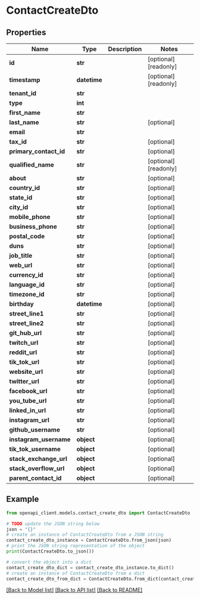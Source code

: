 # ContactCreateDto


## Properties

Name | Type | Description | Notes
------------ | ------------- | ------------- | -------------
**id** | **str** |  | [optional] [readonly] 
**timestamp** | **datetime** |  | [optional] [readonly] 
**tenant_id** | **str** |  | 
**type** | **int** |  | 
**first_name** | **str** |  | 
**last_name** | **str** |  | [optional] 
**email** | **str** |  | 
**tax_id** | **str** |  | [optional] 
**primary_contact_id** | **str** |  | [optional] 
**qualified_name** | **str** |  | [optional] [readonly] 
**about** | **str** |  | [optional] 
**country_id** | **str** |  | [optional] 
**state_id** | **str** |  | [optional] 
**city_id** | **str** |  | [optional] 
**mobile_phone** | **str** |  | [optional] 
**business_phone** | **str** |  | [optional] 
**postal_code** | **str** |  | [optional] 
**duns** | **str** |  | [optional] 
**job_title** | **str** |  | [optional] 
**web_url** | **str** |  | [optional] 
**currency_id** | **str** |  | [optional] 
**language_id** | **str** |  | [optional] 
**timezone_id** | **str** |  | [optional] 
**birthday** | **datetime** |  | [optional] 
**street_line1** | **str** |  | [optional] 
**street_line2** | **str** |  | [optional] 
**git_hub_url** | **str** |  | [optional] 
**twitch_url** | **str** |  | [optional] 
**reddit_url** | **str** |  | [optional] 
**tik_tok_url** | **str** |  | [optional] 
**website_url** | **str** |  | [optional] 
**twitter_url** | **str** |  | [optional] 
**facebook_url** | **str** |  | [optional] 
**you_tube_url** | **str** |  | [optional] 
**linked_in_url** | **str** |  | [optional] 
**instagram_url** | **str** |  | [optional] 
**github_username** | **str** |  | [optional] 
**instagram_username** | **object** |  | [optional] 
**tik_tok_username** | **object** |  | [optional] 
**stack_exchange_url** | **object** |  | [optional] 
**stack_overflow_url** | **object** |  | [optional] 
**parent_contact_id** | **object** |  | [optional] 

## Example

```python
from openapi_client.models.contact_create_dto import ContactCreateDto

# TODO update the JSON string below
json = "{}"
# create an instance of ContactCreateDto from a JSON string
contact_create_dto_instance = ContactCreateDto.from_json(json)
# print the JSON string representation of the object
print(ContactCreateDto.to_json())

# convert the object into a dict
contact_create_dto_dict = contact_create_dto_instance.to_dict()
# create an instance of ContactCreateDto from a dict
contact_create_dto_from_dict = ContactCreateDto.from_dict(contact_create_dto_dict)
```
[[Back to Model list]](../README.md#documentation-for-models) [[Back to API list]](../README.md#documentation-for-api-endpoints) [[Back to README]](../README.md)


